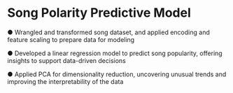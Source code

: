 # Song Polarity Predictive Model

●	Wrangled and transformed song dataset, and applied encoding and feature scaling to prepare data for modeling

●	Developed a linear regression model to predict song popularity, offering insights to support data-driven decisions

●	Applied PCA for dimensionality reduction, uncovering unusual trends and improving the interpretability of the data
